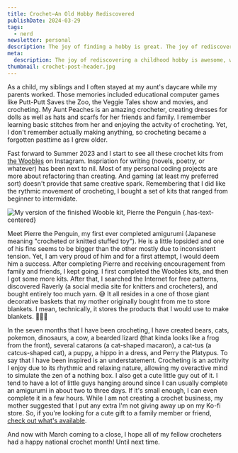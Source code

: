 ```yaml
---
title: Crochet—An Old Hobby Rediscovered
publishDate: 2024-03-29
tags:
  - nerd
newsletter: personal
description: The joy of finding a hobby is great. The joy of rediscovering a childhood hobby is even better! That is exactly what I have learned by picking up my crochet hook once again and creating plenty of cute, little toys.
meta:
  description: The joy of rediscovering a childhood hobby is awesome, which is what I did with crochet.
thumbnail: crochet-post-header.jpg
---
```


As a child, my siblings and I often stayed at my aunt's daycare while my parents worked. Those memories included educational computer games like Putt-Putt Saves the Zoo, the Veggie Tales show and movies, and crocheting. My Aunt Peaches is an amazing crocheter, creating dresses for dolls as well as hats and scarfs for her friends and family. I remember learning basic stitches from her and enjoying the actvity of crocheting. Yet, I don't remember actually making anything, so crocheting became a forgotten pasttime as I grew older.

Fast forward to Summer 2023 and I start to see all these crochet kits from [the Woobles](https://thewoobles.com/) on Instagram. Inspriation for writing (novels, poetry, or whatever) has been next to nil. Most of my personal coding projects are more about refactoring than creating. And gaming (at least my preferred sort) doesn't provide that same creative spark. Remembering that I did like the rythmic movement of crocheting, I bought a set of kits that ranged from beginner to intermidate.

![My version of the finished Wooble kit, Pierre the Penguin](/images/posts/pierre-the-penguin.jpg) {.has-text-centered}

Meet Pierre the Penguin, my first ever completed amigurumi (Japanese meaning "crocheted or knitted stuffed toy"). He is a little lopsided and one of his fins seems to be bigger than the other mostly due to inconsistent tension. Yet, I am very proud of him and for a first attempt, I would deem him a success. After completing Pierre and receiving encouragement from family and friends, I kept going. I first completed the Woobles kits, and then I got some more kits. After that, I searched the Internet for free patterns, discovered Raverly (a social media site for knitters and crocheters), and bought entirely too much yarn. 😅 It all resides in a one of those giant decorative baskets that my mother originally bought from me to store blankets. I mean, technically, it stores the products that I would use to make blankets. 🤷🏽‍♀️

In the seven months that I have been crocheting, I have created bears, cats, pokemon, dinosaurs, a cow, a bearded lizard (that kinda looks like a frog from the front), several catarons (a cat-shaped macaron), a cat-tus (a catcus-shaped cat), a puppy, a hippo in a dress, and Perry the Platypus. To say that I have been inspired is an understatement. Crocheting is an activity I enjoy due to its rhythmic and relaxing nature, allowing my overactive mind to simulate the zen of a nothing box. I also get a cute little guy out of it. I tend to have a lot of little guys hanging around since I can usually complete an amigurumi in about two to three days. If it's small enough, I can even complete it in a few hours. While I am not creating a crochet business, my mother suggested that I put any extra I'm not giving away up on my Ko-fi store. So, if you're looking for a cute gift to a family member or friend, [check out what's available](https://ko-fi.com/brittanisavery/shop).

And now with March coming to a close, I hope all of my fellow crocheters had a happy national crochet month! Until next time.
